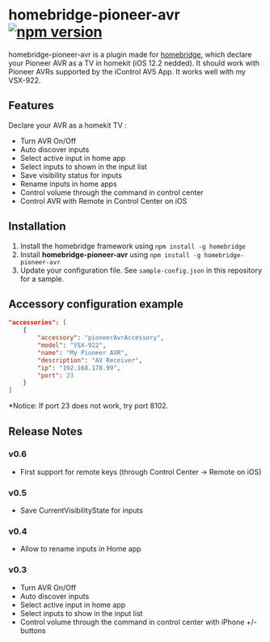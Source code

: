 # homebridge-pioneer-avr [![npm version](https://badge.fury.io/js/homebridge-pioneer-avr.svg)](https://badge.fury.io/js/homebridge-pioneer-avr)

homebridge-pioneer-avr is a plugin made for [homebridge](https://github.com/nfarina/homebridge),
which declare your Pioneer AVR as a TV in homekit (iOS 12.2 nedded).
It should work with Pioneer AVRs supported by the iControl AV5 App. It works well with my VSX-922.

## Features

Declare your AVR as a homekit TV :
* Turn AVR On/Off
* Auto discover inputs
* Select active input in home app
* Select inputs to shown in the input list
* Save visibility status for inputs
* Rename inputs in home apps
* Control volume through the command in control center
* Control AVR with Remote in Control Center on iOS

## Installation

1. Install the homebridge framework using `npm install -g homebridge`
2. Install **homebridge-pioneer-avr** using `npm install -g homebridge-pioneer-avr`
3. Update your configuration file. See `sample-config.json` in this repository for a sample. 

## Accessory configuration example

```json
"accessories": [
	{
        "accessory": "pioneerAvrAccessory",
        "model": "VSX-922",
        "name": "My Pioneer AVR",
        "description": "AV Receiver",
        "ip": "192.168.178.99",
        "port": 23
	}
]
```

*Notice: If port 23 does not work, try port 8102.

## Release Notes

### v0.6

* First support for remote keys (through Control Center -> Remote on iOS)

### v0.5

* Save CurrentVisibilityState for inputs

### v0.4

* Allow to rename inputs in Home app

### v0.3

* Turn AVR On/Off
* Auto discover inputs
* Select active input in home app
* Select inputs to show in the input list
* Control volume through the command in control center with iPhone +/- buttons

